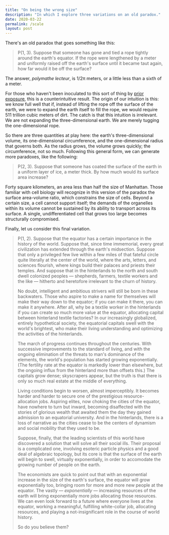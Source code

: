```yaml
---
title: "On being the wrong size"
description: "In which I explore three variations on an old paradox."
date: 2020-03-22
permalink: /scale
layout: post
---
```


There's an old paradox that goes something like this:

> P(1, 3). Suppose that someone has gone and tied a rope tightly around the earth's equator. If the rope were lengthened by a meter and uniformly raised off the earth's surface until it became taut again, how far would it be off the surface?

The answer, _polymathe lecteur_, is 1/2π meters, or a little less than a sixth of a meter.

For those who haven't been inoculated to this sort of thing by [prior](https://en.wikipedia.org/wiki/String_girdling_Earth) [exposure](https://en.wikipedia.org/wiki/Napkin_ring_problem), this is a counterintuitive result. The origin of our intuition is this: we know full well that if, instead of lifting the rope off the surface of the earth, we were to expand the earth itself to fill the rope, we would require 511 trillion cubic meters of dirt. The catch is that this intuition is irrelevant. We are not expanding the three-dimensional earth. We are merely tugging the one-dimensional rope.

So there are three quantities at play here: the earth's three-dimensional volume, its one-dimensional circumference, and the one-dimensional radius that governs both. As the radius grows, the volume grows quickly; the circumference, not so much. Following this general form, we can generate more paradoxes, like the following:

> P(2, 3). Suppose that someone has coated the surface of the earth in a uniform layer of ice, a meter thick. By how much would its surface area increase?

Forty square kilometers, an area less than half the size of Manhattan. Those familiar with cell biology will recognize in this version of the paradox the surface area-volume ratio, which constrains the size of cells. Beyond a certain size, a cell cannot support itself; the demands of the organelles within its volume cannot be sustained by its ability to transport across its surface. A single, undifferentiated cell that grows too large becomes structurally compromised.

Finally, let us consider this final variation.

> P(1, 2). Suppose that the equator has a certain importance in the history of the world. Suppose that, since time immemorial, every great civilization has extended through the earth's midsection. Suppose that only a privileged few live within a few miles of that fateful circle quite literally at the center of the world, where the arts, letters, and sciences flourish, where kings build their palaces and priests their temples. And suppose that in the hinterlands to the north and south dwell colonized peoples — shepherds, farmers, textile workers and the like — hitherto and heretofore irrelevant to the churn of history.
>
> No doubt, intelligent and ambitious strivers will still be born in these backwaters. Those who aspire to make a name for themselves will make their way down to the equator; if you can make it there, you can make it anywhere. After all, why be a textile worker in the hinterlands if you can create so much more value at the equator, allocating capital between hinterland textile factories? In our increasingly globalized, entirely hypothetical society, the equatorial capitals swell with the world's brightest, who make their living understanding and optimizing the activities of the hinterlands.
>
> The march of progress continues throughout the centuries. With successive improvements to the standard of living, and with the ongoing elimination of the threats to man's dominance of the elements, the world's population has started growing exponentially. (The fertility rate at the equator is markedly lower than elsewhere, but the ongoing influx from the hinterland more than offsets this.) The capitals grow dense; skyscrapers appear, but the truth is that there is only so much real estate at the middle of everything.
>
> Living conditions begin to worsen, almost imperceptibly. It becomes harder and harder to secure one of the prestigious resource-allocation jobs. Aspiring elites, now choking the cities of the equator, have nowhere to turn but inward, becoming disaffected with the stories of glorious wealth that awaited them the day they gained admission to an equatorial university. And in the hinterlands, there is a loss of narrative as the cities cease to be the centers of dynamism and social mobility that they used to be.
>
> Suppose, finally, that the leading scientists of this world have discovered a solution that will solve all their social ills. Their proposal is a complicated one, involving esoteric particle physics and a good deal of algebraic topology, but its core is that the surface of the earth will begin to swell, virtually exponentially, in order to accomodate the growing number of people on the earth.
>
> The economists are quick to point out that with an exponential increase in the size of the earth's surface, the equator will grow exponentially too, bringing room for more and more new people at the equator. The vastly — _exponentially_ — increasing resources of the earth will bring exponentially more jobs allocating those resources. We can even look forward to a future where everyone lives at the equator, working a meaningful, fulfilling white-collar job, allocating resources, and playing a not-insignificant role in the course of world history.
>
> So do you believe them?
